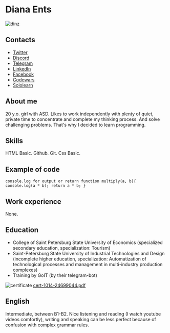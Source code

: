 # Diana Ents
![dinz](https://user-images.githubusercontent.com/93225524/173172244-448eed06-f5e9-4f98-bd3d-848ec74a7edf.jpg)


## Contacts
* [Twitter](https://twitter.com/dinzinz)
* [Discord](https://discordapp.com/users/608689574348193831)
* [Telegram](https://t.me/dinzinz)
* [LinkedIn](https://linkedin.com/in/dinz)
* [Facebook](https://www.facebook.com/dinxinz)
* [Codewars](https://www.codewars.com/users/dinzinz)
* [Sololearn](https://www.sololearn.com/profile/24699044)
## About me
20 y.o. girl with ASD. Likes to work independently with plenty of quiet, private time to concentrate and complete my thinking process. And solve challenging problems. That's why I decided to learn programming.


## Skills
HTML Basic. Github. Git. Css Basic.

## Example of code
``
console.log for output or return
function multiply(a, b){
  console.log(a * b);
  return a * b;
}
``

## Work experience
None.
## Education
* College of Saint Petersburg State University of Economics (specialized secondary education, specialization: Tourism)
* Saint-Petersburg State University of Industrial Technologies and Design (incomplete higher education, specialization: Automatization of technological processes and management in multi-industry production complexes)
* Training by GoIT (by their telegram-bot)

![certificate](https://user-images.githubusercontent.com/93225524/173172591-27f879b2-bf48-4c09-bf85-c5b9a23f2cdc.png)
[cert-1014-24699044.pdf](https://github.com/dinzinz/rsschool-cv/files/9042573/cert-1014-24699044.pdf)

## English
Intermediate, between B1-B2. Nice listening and reading (I watch youtube videos comfortly), writing and speaking can be less perfect because of confusion with complex grammar rules.

